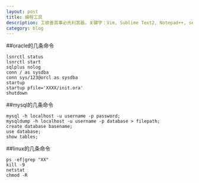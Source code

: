 ```yaml
---
layout: post
title: 编程工具
description: 工欲善其事必先利其器。关键字：Vim, Sublime Text2, Notepad++, secureCTR, beyondcompare, StackEdit
category: blog
---
```


##oracle的几条命令

	lsnrctl status 
	lsnrctl start
	sqlplus nolog
	conn / as sysdba
	conn sys/123@orcl as sysdba
	startup
	startup pfile='XXXX/init.ora'
	shutdown
	
	
	
##mysql的几条命令

	mysql -h localhost -u username -p password;
	mysqldump -h localhost -u username -p database > filepath;
	create database basename;
	use database;
	show tables;
	

##linux的几条命令

	ps -ef|grep "XX"
	kill -9
	netstat
	chmod -R
	
	
	




[SV]: http://supervisord.org/ "Supervisor"
[Nginx]: http://nginx.com/ "Nginx"
[NovelAssistant]: http://xuanpai.sinaapp.com/ "novel"
